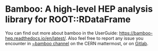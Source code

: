 # Bamboo: A high-level HEP analysis library for ROOT::RDataFrame
You can find out more about bamboo in the UserGuide: https://bamboo-hep.readthedocs.io/en/latest/. 
Also feel free to report any issue you encounter in [~bamboo channel](https://mattermost.web.cern.ch/cms-exp/channels/bamboo) on the CERN mattermost, or on [Gitlab](https://gitlab.cern.ch/cms-analysis/general/bamboo/-/issues).

